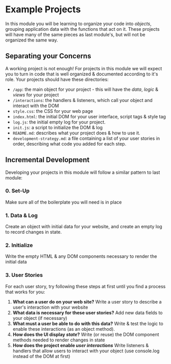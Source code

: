 # Example Projects

In this module you will be learning to organize your code into _objects_, grouping application data with the functions that act on it.  These projects will have many of the same pieces as last module's, but will not be organized the same way.

## Separating your Concerns

A working project is not enough! For projects in this module we will expect you to turn in code that is well organized & documented according to it's role.  Your projects should have these directories:

* `/app`: the main object for your project - this will have the _data_, _logic_ & _views_ for your project
* `/interactions`: the handlers & listeners, which call your object and interact with the DOM
* `style.css`: the CSS for your web page
* `index.html`: the initial DOM for your user interface, script tags & style tag
* `log.js`: the initial empty log for your project.
* `init.js`: a script to initialize the DOM & log
* `README.md`: describes what your project does & how to use it.
* `development-strategy.md`: a file containing a list of your user stories in order, describing what code you added for each step.

## Incremental Development

Developing your projects in this module will follow a similar pattern to last module:

### 0. Set-Up

Make sure all of the boilerplate you will need is in place

### 1. Data & Log

Create an object with initial data for your website, and create an empty log to record changes in state.

### 2. Initialize

Write the empty HTML & any DOM components necessary to render the initial data

### 3. User Stories

For each user story, try following these steps at first until you find a process that works for you:

1. __What can a user do on your web site?__ Write a user story to describe a user's interaction with your website
1. __What data is necessary for these user stories?__  Add new data fields to your object (if necessary)
1. __What must a user be able to do with this data?__ Write & test the logic to enable these interactions (as an object method).
1. __How does the UI display *state*?__ Write (or reuse) the DOM component methods needed to render changes in state
1. __How does the project enable *user interactions*__ Write listeners & handlers that allow users to interact with your object (use console.log instead of the DOM at first)

